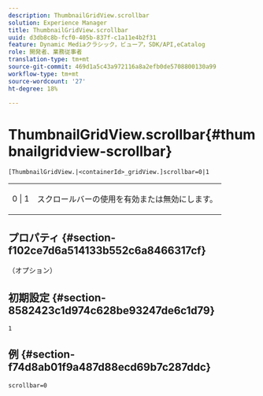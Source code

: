 ```yaml
---
description: ThumbnailGridView.scrollbar
solution: Experience Manager
title: ThumbnailGridView.scrollbar
uuid: d3db8c8b-fcf0-405b-837f-c1a11e4b2f31
feature: Dynamic Mediaクラシック，ビューア，SDK/API,eCatalog
role: 開発者、業務従事者
translation-type: tm+mt
source-git-commit: 469d1a5c43a972116a8a2efb0de5708800130a99
workflow-type: tm+mt
source-wordcount: '27'
ht-degree: 18%

---
```



# ThumbnailGridView.scrollbar{#thumbnailgridview-scrollbar}

`[ThumbnailGridView.|<containerId>_gridView.]scrollbar=0|1`

<table id="table_70E6FDB62C2C4DBBB26BEBAD37A181AD"> 
 <tbody> 
  <tr> 
   <td> <p> <span class="codeph"> 0 | 1</span> </p> </td> 
   <td> <p> スクロールバーの使用を有効または無効にします。 </p> </td> 
  </tr> 
 </tbody> 
</table>

## プロパティ {#section-f102ce7d6a514133b552c6a8466317cf}

（オプション）

## 初期設定 {#section-8582423c1d974c628be93247de6c1d79}

`1`

## 例 {#section-f74d8ab01f9a487d88ecd69b7c287ddc}

`scrollbar=0`
